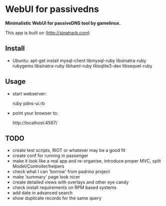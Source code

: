 # WebUI for passivedns

**Minimalistic WebUI for passiveDNS tool by gamelinux.**

This app is built on (http://sinatrarb.com)

## Install

- Ubuntu: apt-get install mysql-client libmysql-ruby libsinatra-ruby rubygems libsinatra-ruby libhaml-ruby libsqlite3-dev libsequel-ruby


## Usage

- start webserver:

    ruby pdns-ui.rb

- point your browser to:

    http://localhost:4567/


## TODO
- create test scripts, RIOT or whatever may be a good fit
- create conf for running in passenger
- make it look like a real app and re-organise, introduce proper MVC, split Model/Controller/helpers
- check what I can 'borrow' from padrino project
- make 'summary' page look nicer
- create detailed views with overlays and other eye candy
- check install requirements on RPM based systems
- add date in advanced search
- show duplicate records for the same query

